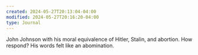 ```yaml
---
created: 2024-05-27T20:13:04-04:00
modified: 2024-05-27T20:16:20-04:00
type: Journal
---
```


John Johnson with his moral equivalence of Hitler, Stalin, and abortion. How respond? His words felt like an abomination.
